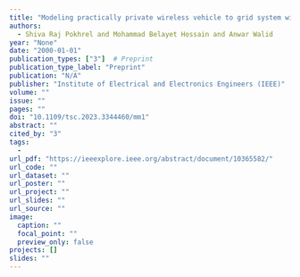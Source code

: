 ```yaml
---
title: "Modeling practically private wireless vehicle to grid system with federated reinforcement learning"
authors:
  - Shiva Raj Pokhrel and Mohammad Belayet Hossain and Anwar Walid
year: "None"
date: "2000-01-01"
publication_types: ["3"]  # Preprint
publication_type_label: "Preprint"
publication: "N/A"
publisher: "Institute of Electrical and Electronics Engineers (IEEE)"
volume: ""
issue: ""
pages: ""
doi: "10.1109/tsc.2023.3344460/mm1"
abstract: ""
cited_by: "3"
tags:
  - 
url_pdf: "https://ieeexplore.ieee.org/abstract/document/10365582/"
url_code: ""
url_dataset: ""
url_poster: ""
url_project: ""
url_slides: ""
url_source: ""
image:
  caption: ""
  focal_point: ""
  preview_only: false
projects: []
slides: ""
---
```

